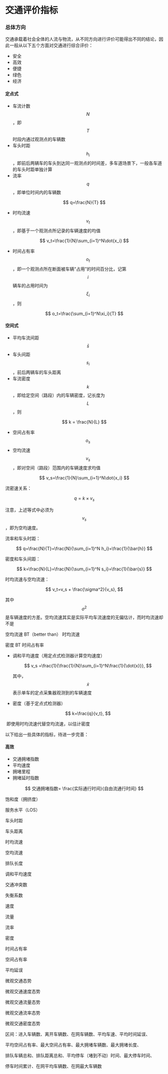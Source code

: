 # 交通评价指标

### 总体方向

交通承载着社会全体的人流与物流，从不同方向进行评价可能得出不同的结论，因此一般从以下五个方面对交通进行综合评价：

* 安全
* 高效
* 便捷
* 绿色
* 经济

####

#### 定点式

* 车流计数 $$N$$，即$$T$$时段内通过观测点的车辆数
* 车头时距$$h_i$$，即前后两辆车的车头到达同一观测点的时间差，多车道场景下，一般各车道的车头时距单独计算
* 流率 $$q$$，即单位时间内的车辆数

$$
q=\frac{N}{T}
$$

* 时均流速 $$v_t$$，即基于一个观测点所记录的车辆速度的均值

$$
v_t=\frac{1}{N}\sum_{i=1}^N\dot{x_i}
$$

* 时间占有率 $$o_t$$，即一个观测点所在断面被车辆“占用”的时间百分比，记第$$i$$辆车的占用时间为$$\xi_i$$，则

$$
o_t=\frac{\sum_{i=1}^N\xi_i}{T}
$$

#### 空间式

* 平均车流间距 $$\bar{s}$$
* 车头间距$$s_i$$，前后两辆车的车头距离
* 车流密度 $$k$$，即给定空间（路段）内的车辆密度，记长度为$$L$$，则

$$
k = \frac{N}{L}
$$

* 空间占有率 $$o_s$$
* 空均流速 $$v_s$$，即对空间（路段）范围内的车辆速度求均值

$$
v_s=\frac{1}{N}\sum_{i=1}^N\dot{x_i}
$$

流密速关系：

$$
q=k\times v_s
$$

注意，上述等式中必须为$$v_s$$，即为空均速度。

流率和车头时距：

$$
q=\frac{N}{T}=\frac{N}{\sum_{i=1}^N h_i}=\frac{1}{\bar{h}}
$$

密度和车头间距：

$$
k=\frac{N}{L}=\frac{N}{\sum_{i=1}^N s_i}=\frac{1}{\bar{s}}
$$

时均流速与空均流速：

$$
v_t=v_s + \frac{\sigma^2}{v_s},
$$

其中$$\sigma^2$$是车辆速度的方差。空均流速其实是实际平均车流速度的无偏估计，而时均流速却不是





空均流速 BT（better than） 时均流速

密度 BT 时间占有率

*   调和平均速度（用定点式检测器计算空均速度）

    $$
    v_s =\frac{1}{\frac{1}{N}\sum_{i=1}^N\frac{1}{\dot{x}}},
    $$

    其中，$$\dot{x}$$表示单车的定点采集器观测到的车辆速度
*   密度（基于定点式检测器）

    $$
    k=\frac{q}{v_t},
    $$

​ 即使用时均流速代替空均流速，以估计密度







以下给出一些具体的指标，待进一步完善：

#### 高效

* 交通拥堵指数
* 平均速度
* 拥堵里程
* 拥堵延时指数

$$
交通拥堵指数= \frac{实际通行时间}{自由流通行时间}
$$



饱和度（拥挤度）

服务水平（LOS）



车头时距

车头距离

时均流速

空均流速

排队长度

调和平均速度

交通冲突数

失衡系数



速度

流量

流率

密度

时间占有率

空间占有率

平均延误

微观交通态势

微观交通速度态势

微观交通流量态势

微观交通流率态势

微观交通密度态势



区间：进入车辆数、离开车辆数、在网车辆数、平均车速、平均时间延误、

平均空间占有率、最大空间占有率、最大拥堵车辆数、最大拥堵长度、

排队车辆总和、排队距离总和、平均停车（堵到不动）时间、最大停车时间、

停车时间累计、在网平均车辆数、在网最大车辆数
